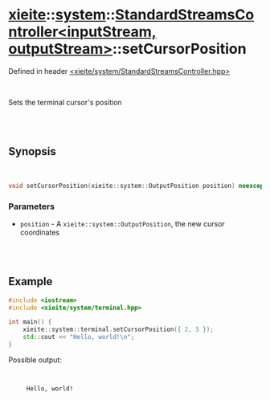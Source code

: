 # [xieite](../../xieite.md)::[system](../../system.md)::[StandardStreamsController<inputStream, outputStream>](../StandardStreamsController.md)::setCursorPosition
Defined in header [<xieite/system/StandardStreamsController.hpp>](../../../include/xieite/system/StandardStreamsController.hpp)

<br/>

Sets the terminal cursor's position

<br/><br/>

## Synopsis

<br/>

```cpp
void setCursorPosition(xieite::system::OutputPosition position) noexcept;
```
### Parameters
- `position` - A `xieite::system::OutputPosition`, the new cursor coordinates

<br/><br/>

## Example
```cpp
#include <iostream>
#include <xieite/system/terminal.hpp>

int main() {
	xieite::system::terminal.setCursorPosition({ 2, 5 });
	std::cout << "Hello, world!\n";
}
```
Possible output:
```


     Hello, world!
```
